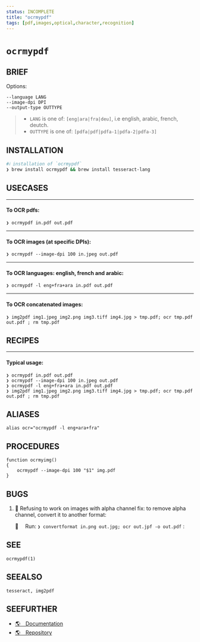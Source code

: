 ```yaml
---
status: INCOMPLETE
title: "ocrmypdf"
tags: [pdf,images,optical,character,recognition]
---
```


# `ocrmypdf`

## BRIEF

Options:

    --language LANG
    --image-dpi DPI
    --output-type OUTTYPE

>- `LANG` is one of: `[eng|ara|fra|deu]`, i.e english, arabic, french, deutch.
>- `OUTTYPE` is one of: `[pdfa|pdf|pdfa-1|pdfa-2|pdfa-3]`

## INSTALLATION


```bash
#ℹ︎ installation of `ocrmypdf`
❯ brew install ocrmypdf && brew install tesseract-lang
```


## USECASES

----
#### To OCR pdfs:

    ❯ ocrmypdf in.pdf out.pdf

----
#### To OCR images (at specific DPIs):

    ❯ ocrmypdf --image-dpi 100 in.jpeg out.pdf

----
#### To OCR languages: english, french and arabic:

    ❯ ocrmypdf -l eng+fra+ara in.pdf out.pdf

----
#### To OCR concatenated images:

    ❯ img2pdf img1.jpeg img2.png img3.tiff img4.jpg > tmp.pdf; ocr tmp.pdf out.pdf ; rm tmp.pdf

## RECIPES

----
#### Typical usage:

    ❯ ocrmypdf in.pdf out.pdf
    ❯ ocrmypdf --image-dpi 100 in.jpeg out.pdf
    ❯ ocrmypdf -l eng+fra+ara in.pdf out.pdf
    ❯ img2pdf img1.jpeg img2.png img3.tiff img4.jpg > tmp.pdf; ocr tmp.pdf out.pdf ; rm tmp.pdf


## ALIASES

    alias ocr="ocrmypdf -l eng+ara+fra"

## PROCEDURES

    function ocrmyimg()
    {
        ocrmypdf --image-dpi 100 "$1" img.pdf
    }


## BUGS

1. 🐞 Refusing to work on images with alpha channel fix: to remove alpha channel, convert it to another format:

    🔧  Run: `❯ convertformat in.png out.jpg; ocr out.jpf -o out.pdf`
    : <space>

## SEE

    ocrmypdf(1)

## SEEALSO

    tesseract, img2pdf

## SEEFURTHER

- [🌎 Documentation](https://ocrmypdf.readthedocs.io/en/latest/cookbook.html)
- [🌎 Repository](https://github.com/jbarlow83/OCRmyPDF)
